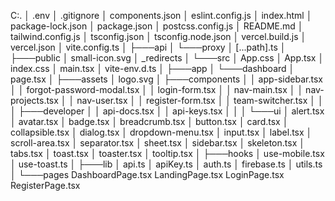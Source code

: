 C:.
│   .env
│   .gitignore
│   components.json
│   eslint.config.js
│   index.html
│   package-lock.json
│   package.json
│   postcss.config.js
│   README.md
│   tailwind.config.js
│   tsconfig.json
│   tsconfig.node.json
│   vercel.build.js
│   vercel.json
│   vite.config.ts
│
├───api
│   └───proxy
│           [...path].ts
│
├───public
│       small-icon.svg
│       _redirects
│
└───src
    │   App.css
    │   App.tsx
    │   index.css
    │   main.tsx
    │   vite-env.d.ts
    │
    ├───app
    │   └───dashboard
    │           page.tsx
    │
    ├───assets
    │       logo.svg
    │
    ├───components
    │   │   app-sidebar.tsx
    │   │   forgot-password-modal.tsx
    │   │   login-form.tsx
    │   │   nav-main.tsx
    │   │   nav-projects.tsx
    │   │   nav-user.tsx
    │   │   register-form.tsx
    │   │   team-switcher.tsx
    │   │
    │   ├───developer
    │   │       api-docs.tsx
    │   │       api-keys.tsx
    │   │
    │   └───ui
    │           alert.tsx
    │           avatar.tsx
    │           badge.tsx
    │           breadcrumb.tsx
    │           button.tsx
    │           card.tsx
    │           collapsible.tsx
    │           dialog.tsx
    │           dropdown-menu.tsx
    │           input.tsx
    │           label.tsx
    │           scroll-area.tsx
    │           separator.tsx
    │           sheet.tsx
    │           sidebar.tsx
    │           skeleton.tsx
    │           tabs.tsx
    │           toast.tsx
    │           toaster.tsx
    │           tooltip.tsx
    │
    ├───hooks
    │       use-mobile.tsx
    │       use-toast.ts
    │
    ├───lib
    │       api.ts
    │       apiKey.ts
    │       auth.ts
    │       firebase.ts
    │       utils.ts
    │
    └───pages
            DashboardPage.tsx
            LandingPage.tsx
            LoginPage.tsx
            RegisterPage.tsx